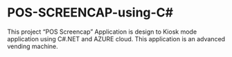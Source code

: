 # POS-SCREENCAP-using-C#
This project “POS Screencap” Application is design to Kiosk mode application using C#.NET and AZURE cloud. This application is an advanced vending machine.


